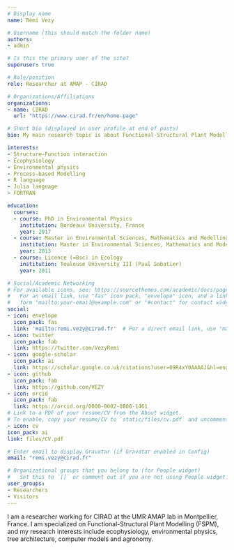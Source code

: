 ```yaml
---
# Display name
name: Rémi Vezy

# Username (this should match the folder name)
authors:
- admin

# Is this the primary user of the site?
superuser: true

# Role/position
role: Researcher at AMAP - CIRAD

# Organizations/Affiliations
organizations:
- name: CIRAD
  url: "https://www.cirad.fr/en/home-page"

# Short bio (displayed in user profile at end of posts)
bio: My main research topic is about Functional-Structural Plant Modelling (FSPM).

interests:
- Structure-Function interaction
- Ecophysiology
- Environmental physics
- Process-based Modelling
- R language
- Julia language
- FORTRAN

education:
  courses:
  - course: PhD in Environmental Physics
    institution: Bordeaux University, France
    year: 2017
  - course: Master in Environmental Sciences, Mathematics and Modelling
    institution: Master in Environmental Sciences, Mathematics and Modeling
    year: 2013
  - course: Licence (=Bsc) in Ecology
    institution: Toulouse University III (Paul Sabatier)
    year: 2011

# Social/Academic Networking
# For available icons, see: https://sourcethemes.com/academic/docs/page-builder/#icons
#   For an email link, use "fas" icon pack, "envelope" icon, and a link in the
#   form "mailto:your-email@example.com" or "#contact" for contact widget.
social:
- icon: envelope
  icon_pack: fas
  link: 'mailto:remi.vezy@cirad.fr'  # For a direct email link, use "mailto:test@example.org".
- icon: twitter
  icon_pack: fab
  link: https://twitter.com/VezyRemi
- icon: google-scholar
  icon_pack: ai
  link: https://scholar.google.co.uk/citations?user=09R4xY0AAAAJ&hl=eng
- icon: github
  icon_pack: fab
  link: https://github.com/VEZY
- icon: orcid
  icon_pack: fab
  link: https://orcid.org/0000-0002-0808-1461
# Link to a PDF of your resume/CV from the About widget.
# To enable, copy your resume/CV to `static/files/cv.pdf` and uncomment the lines below.
- icon: cv
icon_pack: ai
link: files/CV.pdf

# Enter email to display Gravatar (if Gravatar enabled in Config)
email: "remi.vezy@cirad.fr"

# Organizational groups that you belong to (for People widget)
#   Set this to `[]` or comment out if you are not using People widget.
user_groups:
- Researchers
- Visitors
---
```


I am a researcher working for CIRAD at the UMR AMAP lab in Montpellier, France. I am specialized on Functional-Structural Plant Modelling (FSPM), and my research interests include ecophysiology, environmental physics, tree architecture, computer models and agronomy.
